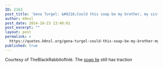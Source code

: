```yaml
---
ID: 2163
post_title: 'Gena Turgel: &#8216;Could this soap be my brother, my sister or another relative?&#8217;'
author: k0nsl
post_date: 2014-10-23 13:40:01
post_excerpt: ""
layout: post
permalink: >
  https://quotes.k0nsl.org/gena-turgel-could-this-soap-be-my-brother-my-sister-or-another-relative.html
published: true
---
```

Courtesy of TheBlackRabbitofInlé. The <a href="http://codoh.com/library/document/628/" title="Soap and Lampshades: The Lies Persist" target="_blank">soap lie</a> still has traction <img class='wpml_ico' alt='' src='http://quotes.k0nsl.org/wp-content/plugins/wp-monalisa/icons/lol.gif' />